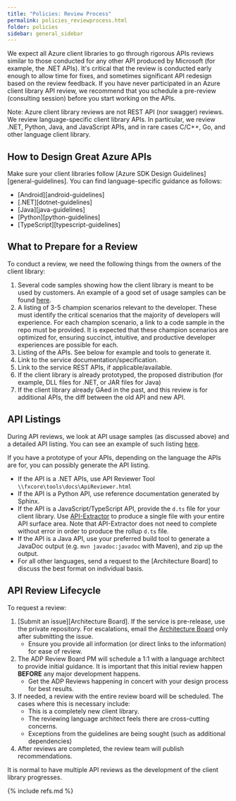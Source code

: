 ```yaml
---
title: "Policies: Review Process"
permalink: policies_reviewprocess.html
folder: policies
sidebar: general_sidebar
---
```


We expect all Azure client libraries to go through rigorous APIs reviews similar to those conducted for any other API produced by Microsoft (for example, the .NET APIs).  It's critical that the review is conducted early enough to allow time for fixes, and sometimes significant API redesign based on the review feedback. If you have never participated in an Azure client library API review, we recommend that you schedule a pre-review (consulting session) before you start working on the APIs.

Note: Azure client library reviews are not REST API (nor swagger) reviews. We review language-specific client library APIs. In particular, we review .NET, Python, Java, and JavaScript APIs, and in rare cases C/C++, Go, and other language client library.

## How to Design Great Azure APIs

Make sure your client libraries follow [Azure SDK Design Guidelines][general-guidelines].  You can find language-specific guidance as follows:

- [Android][android-guidelines]
- [.NET][dotnet-guidelines]
- [Java][java-guidelines]
- [Python][python-guidelines]
- [TypeScript][typescript-guidelines]

## What to Prepare for a Review

To conduct a review, we need the following things from the owners of the client library:

1. Several code samples showing how the client library is meant to be used by customers. An example of a good set of usage samples can be found [here](https://github.com/dotnet/corefx/issues/32588).
2. A listing of 3-5 champion scenarios relevant to the developer. These must identify the critical scenarios that the majority of developers will experience. For each champion scenario, a link to a code sample in the repo must be provided. It is expected that these champion scenarios are optimized for, ensuring succinct, intuitive, and productive developer experiences are possible for each.
3. Listing of the APIs. See below for example and tools to generate it.
4. Link to the service documentation/specification.
5. Link to the service REST APIs, if applicable/available.
6. If the client library is already prototyped, the proposed distribution (for example, DLL files for .NET, or JAR files for Java)
7. If the client library already GAed in the past, and this review is for additional APIs, the diff between the old API and new API.

## API Listings

During API reviews, we look at API usage samples (as discussed above) and a detailed API listing.  You can see an example of such listing [here](https://github.com/Azure/azure-sdk/blob/master/docs/dotnet/APIListingExample.md).

If you have a prototype of your APIs, depending on the language the APIs are for, you can possibly generate the API listing.

- If the API is a .NET APIs, use API Reviewer Tool `\\fxcore\tools\docs\ApiReviewer.html`
- If the API is a Python API, use reference documentation generated by Sphinx.
- If the API is a JavaScript/TypeScript API, provide the `d.ts` file for your client library. Use [API-Extractor](https://github.com/Microsoft/web-build-tools/wiki/API-Extractor) to produce a single file with your entire API surface area. Note that API-Extractor does not need to complete without error in order to produce the rollup `d.ts` file.
- If the API is a Java API, use your preferred build tool to generate a JavaDoc output (e.g. `mvn javadoc:javadoc` with Maven), and zip up the output.
- For all other languages, send a request to the [Architecture Board] to discuss the best format on individual basis.

## API Review Lifecycle

To request a review:

1. [Submit an issue][Architecture Board].  If the service is pre-release, use the private repository.  For escalations, email the [Architecture Board](mailto:adparch@microsoft.com) only after submitting the issue.
    - Ensure you provide all information (or direct links to the information) for ease of review.
2. The ADP Review Board PM will schedule a 1:1 with a language architect to provide initial guidance.  It is important that this initial review happen **BEFORE** any major development happens.
    - Get the ADP Reviews happening in concert with your design process for best results.
3. If needed, a review with the entire review board will be scheduled. The cases where this is necessary include:
    - This is a completely new client library.
    - The reviewing language architect feels there are cross-cutting concerns.
    - Exceptions from the guidelines are being sought (such as additional dependencies)
4. After reviews are completed, the review team will publish recommendations.

It is normal to have multiple API reviews as the development of the client library progresses.

{% include refs.md %}
